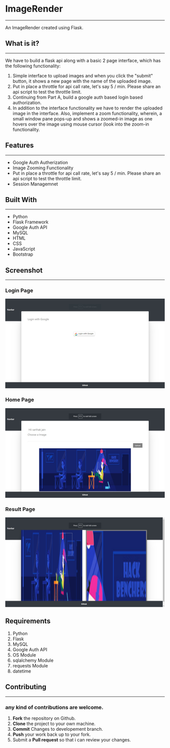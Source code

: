﻿#  ImageRender
***
An ImageRender created using Flask.

##  What is it?
---
We have to build a flask api along with a basic 2 page interface, which has the following functionality:
1. Simple interface to upload images and when you click the "submit" button, it shows a new page with the name of the uploaded image.
2. Put in place a throttle for api call rate, let's say 5 / min. Please share an api script to test the throttle limit.
3. Continuing from Part A, build a google auth based login based authorization. 
4. In addition to the interface functionality we have to render the uploaded image in the interface. Also, implement a zoom functionality, wherein, a small window pane pops-up and shows a zoomed-in image as one hovers over the image using mouse cursor (look into the zoom-in functionality. 

##  Features
---
*  Google Auth Autherization
*  Image Zooming Functionality
*  Put in place a throttle for api call rate, let's say 5 / min. Please share an api script to test the throttle limit.
*  Session Managemnet
##  Built With
***
*  Python
*  Flask Framework
*  Google Auth API
*  MySQL
*  HTML
*  CSS
*  JavaScript
*  Bootstrap
##  Screenshot
***
### Login Page
![Login Page](https://github.com/XSarthakJain/Image_Randered/blob/master/images/Login.jpeg)
### Home Page
![Home Page](https://github.com/XSarthakJain/Image_Randered/blob/master/images/Home.jpeg)
### Result Page
![Result Page](https://github.com/XSarthakJain/Image_Randered/blob/master/images/Result.jpeg)
## Requirements
1. Python
2. Flask
3. MySQL
4. Google Auth API
5. OS Module
6. sqlalchemy Module
7. requests Module
8. datetime

##  Contributing
***
###  any kind of contributions are welcome.
1.  **Fork** the repository on Github.
2.  **Clone** the project to your own machine.
3.  **Commit** Changes to developement branch.
4.  **Push** your work back up to your fork.
5.  Submit a **Pull request** so that i can review your changes.
